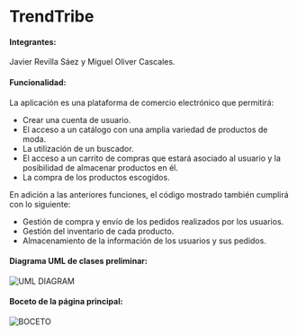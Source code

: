 # TrendTribe

#### Integrantes:
Javier Revilla Sáez y Miguel Oliver Cascales.

#### Funcionalidad:
La aplicación es una plataforma de comercio electrónico que permitirá:

* Crear una cuenta de usuario.
* El acceso a un catálogo con una amplia variedad de productos de moda.
* La utilización de un buscador.
* El acceso a un carrito de compras que estará asociado al usuario y la posibilidad de almacenar productos en él.
* La compra de los productos escogidos.

En adición a las anteriores funciones, el código mostrado también cumplirá con lo siguiente:

* Gestión de compra y envío de los pedidos realizados por los usuarios.
* Gestión del inventario de cada producto.
* Almacenamiento de la información de los usuarios y sus pedidos.


#### Diagrama UML de clases preliminar:

![UML DIAGRAM](https://github.com/Javotass/TrendTribe/assets/109975652/bf80cea2-f601-4e53-a4f7-035ebe01577f)


#### Boceto de la página principal: 

![BOCETO](https://github.com/Javotass/TrendTribe/assets/109975652/f3c72c84-0d64-4905-9533-0664b19ea141)

